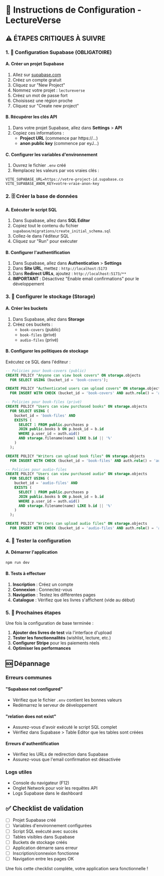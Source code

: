 # 🚀 Instructions de Configuration - LectureVerse

## ⚠️ ÉTAPES CRITIQUES À SUIVRE

### 1. 📝 Configuration Supabase (OBLIGATOIRE)

#### A. Créer un projet Supabase
1. Allez sur [supabase.com](https://supabase.com)
2. Créez un compte gratuit
3. Cliquez sur "New Project"
4. Nommez votre projet : `lectureverse`
5. Créez un mot de passe fort
6. Choisissez une région proche
7. Cliquez sur "Create new project"

#### B. Récupérer les clés API
1. Dans votre projet Supabase, allez dans **Settings** > **API**
2. Copiez ces informations :
   - **Project URL** (commence par https://...)
   - **anon public key** (commence par eyJ...)

#### C. Configurer les variables d'environnement
1. Ouvrez le fichier `.env` créé
2. Remplacez les valeurs par vos vraies clés :
```env
VITE_SUPABASE_URL=https://votre-project-id.supabase.co
VITE_SUPABASE_ANON_KEY=votre-vraie-anon-key
```

### 2. 🗄️ Créer la base de données

#### A. Exécuter le script SQL
1. Dans Supabase, allez dans **SQL Editor**
2. Copiez tout le contenu du fichier `supabase/migrations/create_initial_schema.sql`
3. Collez-le dans l'éditeur SQL
4. Cliquez sur "Run" pour exécuter

#### B. Configurer l'authentification
1. Dans Supabase, allez dans **Authentication** > **Settings**
2. Dans **Site URL**, mettez : `http://localhost:5173`
3. Dans **Redirect URLs**, ajoutez : `http://localhost:5173/**`
4. **IMPORTANT** : Désactivez "Enable email confirmations" pour le développement

### 3. 📁 Configurer le stockage (Storage)

#### A. Créer les buckets
1. Dans Supabase, allez dans **Storage**
2. Créez ces buckets :
   - `book-covers` (public)
   - `book-files` (privé)
   - `audio-files` (privé)

#### B. Configurer les politiques de stockage
Exécutez ce SQL dans l'éditeur :

```sql
-- Policies pour book-covers (public)
CREATE POLICY "Anyone can view book covers" ON storage.objects
  FOR SELECT USING (bucket_id = 'book-covers');

CREATE POLICY "Authenticated users can upload covers" ON storage.objects
  FOR INSERT WITH CHECK (bucket_id = 'book-covers' AND auth.role() = 'authenticated');

-- Policies pour book-files (privé)
CREATE POLICY "Users can view purchased books" ON storage.objects
  FOR SELECT USING (
    bucket_id = 'book-files' AND
    EXISTS (
      SELECT 1 FROM public.purchases p
      JOIN public.books b ON p.book_id = b.id
      WHERE p.user_id = auth.uid()
      AND storage.filename(name) LIKE b.id || '%'
    )
  );

CREATE POLICY "Writers can upload book files" ON storage.objects
  FOR INSERT WITH CHECK (bucket_id = 'book-files' AND auth.role() = 'authenticated');

-- Policies pour audio-files
CREATE POLICY "Users can view purchased audio" ON storage.objects
  FOR SELECT USING (
    bucket_id = 'audio-files' AND
    EXISTS (
      SELECT 1 FROM public.purchases p
      JOIN public.books b ON p.book_id = b.id
      WHERE p.user_id = auth.uid()
      AND storage.filename(name) LIKE b.id || '%'
    )
  );

CREATE POLICY "Writers can upload audio files" ON storage.objects
  FOR INSERT WITH CHECK (bucket_id = 'audio-files' AND auth.role() = 'authenticated');
```

### 4. 🧪 Tester la configuration

#### A. Démarrer l'application
```bash
npm run dev
```

#### B. Tests à effectuer
1. **Inscription** : Créez un compte
2. **Connexion** : Connectez-vous
3. **Navigation** : Testez les différentes pages
4. **Catalogue** : Vérifiez que les livres s'affichent (vide au début)

### 5. 🎯 Prochaines étapes

Une fois la configuration de base terminée :

1. **Ajouter des livres de test** via l'interface d'upload
2. **Tester les fonctionnalités** (wishlist, lecture, etc.)
3. **Configurer Stripe** pour les paiements réels
4. **Optimiser les performances**

## 🆘 Dépannage

### Erreurs communes

#### "Supabase not configured"
- Vérifiez que le fichier `.env` contient les bonnes valeurs
- Redémarrez le serveur de développement

#### "relation does not exist"
- Assurez-vous d'avoir exécuté le script SQL complet
- Vérifiez dans Supabase > Table Editor que les tables sont créées

#### Erreurs d'authentification
- Vérifiez les URLs de redirection dans Supabase
- Assurez-vous que l'email confirmation est désactivée

### Logs utiles
- Console du navigateur (F12)
- Onglet Network pour voir les requêtes API
- Logs Supabase dans le dashboard

## ✅ Checklist de validation

- [ ] Projet Supabase créé
- [ ] Variables d'environnement configurées
- [ ] Script SQL exécuté avec succès
- [ ] Tables visibles dans Supabase
- [ ] Buckets de stockage créés
- [ ] Application démarre sans erreur
- [ ] Inscription/connexion fonctionne
- [ ] Navigation entre les pages OK

Une fois cette checklist complète, votre application sera fonctionnelle !